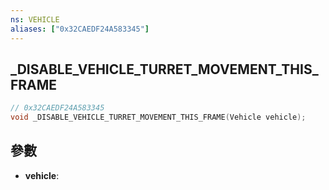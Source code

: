 ```yaml
---
ns: VEHICLE
aliases: ["0x32CAEDF24A583345"]
---
```

## _DISABLE_VEHICLE_TURRET_MOVEMENT_THIS_FRAME

```c
// 0x32CAEDF24A583345
void _DISABLE_VEHICLE_TURRET_MOVEMENT_THIS_FRAME(Vehicle vehicle);
```

## 參數
* **vehicle**: 

